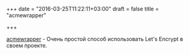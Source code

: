 +++
date = "2016-03-25T11:22:11+03:00"
draft = false
title = "acmewrapper"

+++

<p><a href="https://github.com/dkumor/acmewrapper">acmewrapper</a>&nbsp;- Очень простой способ использовать&nbsp;Let&#39;s Encrypt в своем проекте.</p>

